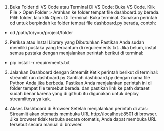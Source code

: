 1. Buka Folder di VS Code atau Terminal
Di VS Code:
Buka VS Code.
Klik File > Open Folder > Arahkan ke folder tempat file dashboard.py berada.
Pilih folder, lalu klik Open.
Di Terminal:
Buka terminal.
Gunakan perintah cd untuk berpindah ke folder tempat file dashboard.py berada, contoh:
- cd /path/to/your/project/folder

2. Periksa atau Instal Library yang Dibutuhkan
Pastikan Anda sudah memiliki pustaka yang tercantum di requirements.txt.
Jika belum, instal semua pustaka dengan menjalankan perintah berikut di terminal:
- pip install -r requirements.txt

3. Jalankan Dashboard dengan Streamlit
Ketik perintah berikut di terminal:
streamlit run dashboard.py
Gantilah dashboard.py dengan nama file Python Anda jika berbeda.
Pastikan Anda menjalankan perintah ini di folder tempat file tersebut berada.
dan pastikan link ke path dataset sudah benar karena yang di github itu digunakan untuk deploy streamlitnya ya kak.

4. Akses Dashboard di Browser
Setelah menjalankan perintah di atas:
Streamlit akan otomatis membuka URL http://localhost:8501 di browser.
Jika browser tidak terbuka secara otomatis, Anda dapat membuka URL tersebut secara manual di browser.
